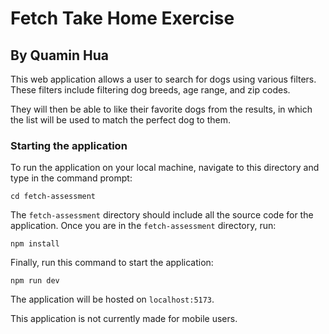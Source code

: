 # Fetch Take Home Exercise
## By Quamin Hua

This web application allows a user to search for dogs using various
filters. These filters include filtering dog breeds, age range, and zip
codes.

They will then be able to like their favorite dogs from the results, in
which the list will be used to match the perfect dog to them.

### Starting the application
To run the application on your local machine, navigate to this directory
and type in the command prompt:
```
cd fetch-assessment
```

The `fetch-assessment` directory should include all the source code for
the application.
Once you are in the `fetch-assessment` directory, run:
```
npm install
```

Finally, run this command to start the application:
```
npm run dev
```

The application will be hosted on `localhost:5173`.

This application is not currently made for mobile users.